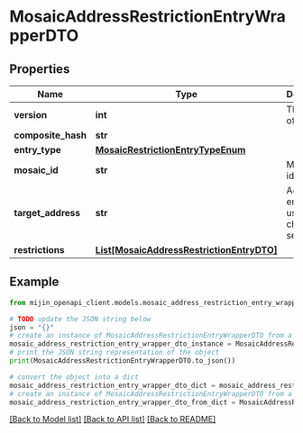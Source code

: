 # MosaicAddressRestrictionEntryWrapperDTO


## Properties

Name | Type | Description | Notes
------------ | ------------- | ------------- | -------------
**version** | **int** | The version of the state | 
**composite_hash** | **str** |  | 
**entry_type** | [**MosaicRestrictionEntryTypeEnum**](MosaicRestrictionEntryTypeEnum.md) |  | 
**mosaic_id** | **str** | Mosaic identifier. | 
**target_address** | **str** | Address encoded using a 32-character set. | 
**restrictions** | [**List[MosaicAddressRestrictionEntryDTO]**](MosaicAddressRestrictionEntryDTO.md) |  | 

## Example

```python
from mijin_openapi_client.models.mosaic_address_restriction_entry_wrapper_dto import MosaicAddressRestrictionEntryWrapperDTO

# TODO update the JSON string below
json = "{}"
# create an instance of MosaicAddressRestrictionEntryWrapperDTO from a JSON string
mosaic_address_restriction_entry_wrapper_dto_instance = MosaicAddressRestrictionEntryWrapperDTO.from_json(json)
# print the JSON string representation of the object
print(MosaicAddressRestrictionEntryWrapperDTO.to_json())

# convert the object into a dict
mosaic_address_restriction_entry_wrapper_dto_dict = mosaic_address_restriction_entry_wrapper_dto_instance.to_dict()
# create an instance of MosaicAddressRestrictionEntryWrapperDTO from a dict
mosaic_address_restriction_entry_wrapper_dto_from_dict = MosaicAddressRestrictionEntryWrapperDTO.from_dict(mosaic_address_restriction_entry_wrapper_dto_dict)
```
[[Back to Model list]](../README.md#documentation-for-models) [[Back to API list]](../README.md#documentation-for-api-endpoints) [[Back to README]](../README.md)


